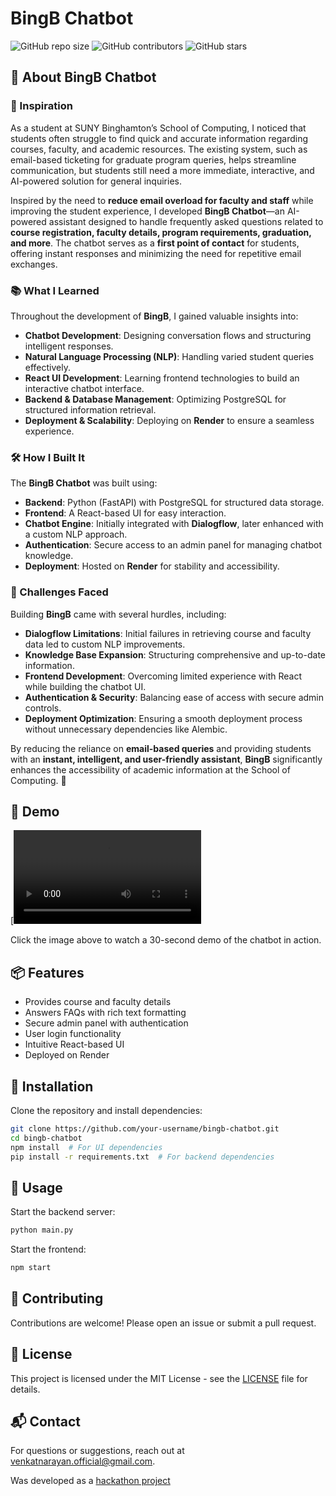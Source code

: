 # BingB Chatbot

![GitHub repo size](https://img.shields.io/github/repo-size/gvenkatn/bingb-chatbot)
![GitHub contributors](https://img.shields.io/github/contributors/gvenkatn/bingb-chatbot)
![GitHub stars](https://img.shields.io/github/stars/gvenkatn/bingb-chatbot?style=social)

## 🚀 About BingB Chatbot

### 🎯 Inspiration
As a student at SUNY Binghamton’s School of Computing, I noticed that students often struggle to find quick and accurate information regarding courses, faculty, and academic resources. The existing system, such as email-based ticketing for graduate program queries, helps streamline communication, but students still need a more immediate, interactive, and AI-powered solution for general inquiries.

Inspired by the need to **reduce email overload for faculty and staff** while improving the student experience, I developed **BingB Chatbot**—an AI-powered assistant designed to handle frequently asked questions related to **course registration, faculty details, program requirements, graduation, and more**. The chatbot serves as a **first point of contact** for students, offering instant responses and minimizing the need for repetitive email exchanges.

### 📚 What I Learned
Throughout the development of **BingB**, I gained valuable insights into:
- **Chatbot Development**: Designing conversation flows and structuring intelligent responses.
- **Natural Language Processing (NLP)**: Handling varied student queries effectively.
- **React UI Development**: Learning frontend technologies to build an interactive chatbot interface.
- **Backend & Database Management**: Optimizing PostgreSQL for structured information retrieval.
- **Deployment & Scalability**: Deploying on **Render** to ensure a seamless experience.

### 🛠️ How I Built It
The **BingB Chatbot** was built using:
- **Backend**: Python (FastAPI) with PostgreSQL for structured data storage.
- **Frontend**: A React-based UI for easy interaction.
- **Chatbot Engine**: Initially integrated with **Dialogflow**, later enhanced with a custom NLP approach.
- **Authentication**: Secure access to an admin panel for managing chatbot knowledge.
- **Deployment**: Hosted on **Render** for stability and accessibility.

### 🚧 Challenges Faced
Building **BingB** came with several hurdles, including:
- **Dialogflow Limitations**: Initial failures in retrieving course and faculty data led to custom NLP improvements.
- **Knowledge Base Expansion**: Structuring comprehensive and up-to-date information.
- **Frontend Development**: Overcoming limited experience with React while building the chatbot UI.
- **Authentication & Security**: Balancing ease of access with secure admin controls.
- **Deployment Optimization**: Ensuring a smooth deployment process without unnecessary dependencies like Alembic.

By reducing the reliance on **email-based queries** and providing students with an **instant, intelligent, and user-friendly assistant**, **BingB** significantly enhances the accessibility of academic information at the School of Computing. 🚀

## 🎥 Demo

[![Watch the demo](Demo-Video.mp4)

Click the image above to watch a 30-second demo of the chatbot in action.

## 📦 Features
- Provides course and faculty details
- Answers FAQs with rich text formatting
- Secure admin panel with authentication
- User login functionality
- Intuitive React-based UI
- Deployed on Render

## 🔧 Installation

Clone the repository and install dependencies:

```sh
git clone https://github.com/your-username/bingb-chatbot.git
cd bingb-chatbot
npm install  # For UI dependencies
pip install -r requirements.txt  # For backend dependencies
```

## 🚀 Usage

Start the backend server:
```sh
python main.py
```

Start the frontend:
```sh
npm start
```

## 🤝 Contributing

Contributions are welcome! Please open an issue or submit a pull request.

## 📄 License

This project is licensed under the MIT License - see the [LICENSE](LICENSE) file for details.

## 📬 Contact

For questions or suggestions, reach out at [venkatnarayan.official@gmail.com](mailto:venkatnarayan.official@gmail.com).

Was developed as a [hackathon project](https://build-your-own-ai-chat-bot.devpost.com/)

